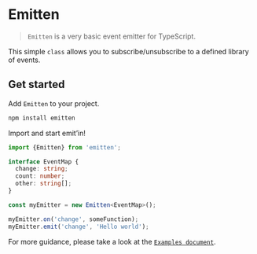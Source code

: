 # Emitten

> `Emitten` is a very basic event emitter for TypeScript.

This simple `class` allows you to subscribe/unsubscribe to a defined library of events.

## Get started

Add `Emitten` to your project.

```sh
npm install emitten
```

Import and start emit’in!

```ts
import {Emitten} from 'emitten';

interface EventMap {
  change: string;
  count: number;
  other: string[];
}

const myEmitter = new Emitten<EventMap>();

myEmitter.on('change', someFunction);
myEmitter.emit('change', 'Hello world');
```

For more guidance, please take a look at the [`Examples document`](./docs/examples.md).
